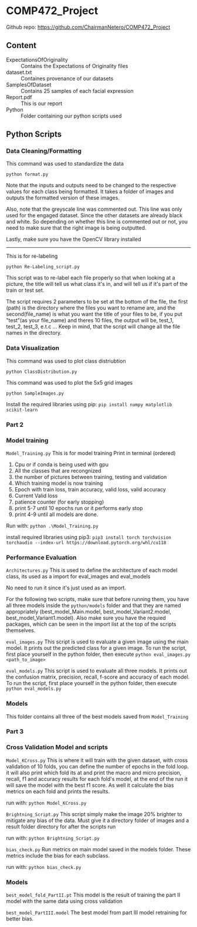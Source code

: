 # COMP472_Project

Github repo: https://github.com/ChairmanNetero/COMP472_Project

## Content
<dl>
  <dt>ExpectationsOfOriginality</dt>
  <dd>Contains the Expectations of Originality files</dd>
  <dt>dataset.txt</dt>
  <dd>Containes provenance of our datasets</dd>
  <dt>SamplesOfDataset</dt>
  <dd>Contains 25 samples of each facial expression</dd>
  <dt>Report.pdf</dt>
  <dd>This is our report</dd>
  <dt>Python</dt>
  <dd>Folder containing our python scripts used</dd>
</dl>

## Python Scripts
### Data Cleaning/Formatting

This command was used to standardize the data

`python format.py`

Note that the inputs and outputs need to be changed to the respective values for each class being formatted. It takes a folder of images and outputs the formatted version of these images.

Also, note that the greyscale line was commented out. This line was only used for the engaged dataset. Since the other datasets are already black and white. So depending on whether this line is commented out or not, you need to make sure that the right image is being outputted.

Lastly, make sure you have the OpenCV library installed

---

This is for re-labeling

`python Re-Labeling_script.py`

This script was to re-label each file properly so that when looking at a picture, the title will tell us what class it's in, and will tell us if it's part of the train or test set.

The script requires 2 parameters to be set at the bottom of the file, the first (path) is the directory where the files you want to rename are, and the second(file_name) is what you want the title of your files 
to be, if you put "test"(as your file_name) and theres 10 files, the output will be, test_1, test_2, test_3, e.t.c ...
Keep in mind, that the script will change all the file names in the directory. 



### Data Visualization
This command was used to plot class distriubtion

`python ClassDistribution.py`

This command was used to plot the 5x5 grid images

`python SampleImages.py`

Install the required libraries using pip:
`pip install numpy matplotlib scikit-learn`


### Part 2 

### Model training 

`Model_Training.py`
This is for model training 
Print in terminal (ordered)
1. Cpu or if conda is being used with gpu
2. All the classes that are recongnized
3. the number of pictures between training, testing and validation
4. Which training model is now training
5. Epoch with train loss, train accuracy, valid loss, valid accuracy
6. Current Valid loss
7. patience counter (for early stopping)
8. print 5-7 until 10 epochs run or it performs early stop
9. print 4-9 until all models are done.

Run with:
`python .\Model_Training.py`

install required libraries using pip3:
`pip3 install torch torchvision torchaudio --index-url https://download.pytorch.org/whl/cu118`

### Performance Evaluation 

`Architectures.py` 
This is used to define the architecture of each model class, its used as a import for eval_images and eval_models

No need to run it since it's just used as an import. 


For the following two scripts, make sure that before running them, you have all three models inside the `python/models` folder and that they are named appropriately (best_model_Main.model, best_model_Variant2.model, best_model_Variant1.model). Also make sure you have the requied packages, which can be seen in the import list at the top of the scripts themselves.

`eval_images.py`
This script is used to evaluate a given image using the main model. It prints out the predicted class for a given image. To run the script, first place yourself in the python folder, then execute `python eval_images.py <path_to_image>`

`eval_models.py`
This script is used to evaluate all three models. It prints out the confusion matrix, precision, recall, f-score and accuracy of each model. To run the script, first place yourself in the python folder, then execute `python eval_models.py`

### Models  
This folder contains all three of the best models saved from `Model_Training`


### Part 3

### Cross Validation Model and scripts

`Model_KCross.py`
This is where it will train with the given dataset, with cross validation of 10 folds, you can define the number of epochs in the fold loop.
it will also print which fold its at and print the macro and micro precision, recall, f1 and accuracy results for each fold's model, at the 
end of the run it will save the model with the best f1 score. As well it calculate the bias metrics on each fold and prints the results. 

run with:
`python Model_KCross.py`

`Brightning_Script.py`
This script simply make the image 20% brighter to mitigate any bias of the data. Must give it a directory folder of images and a result folder directory for after the scripts run 

run with:
`python Brightning_Script.py`

`bias_check.py`
Run metrics on main model saved in the models folder. These metrics include the bias for each subclass.

run with:
`python bias_check.py`

### Models
`best_model_fold_PartII.pt`
This model is the result of training the part II model with the same data using cross validation

`best_model_PartIII.model`
The best model from part III model retraining for better bias.

